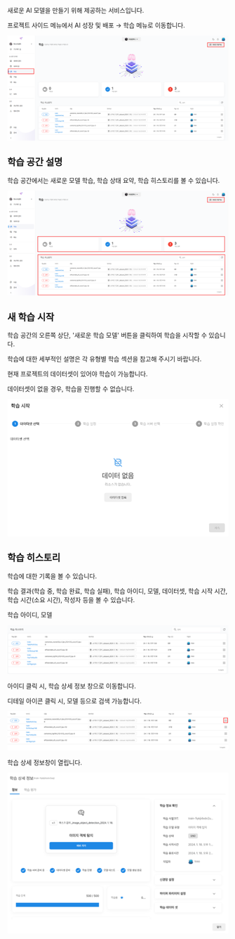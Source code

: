 새로운 AI 모델을 만들기 위해 제공하는 서비스입니다.

프로젝트 사이드 메뉴에서 AI 성장 및 배포 → 학습 메뉴로 이동합니다.

![img1](https://raw.githubusercontent.com/vazilcompany/vridge-docs/main/guide/img/ai_modeling/training_index/go_to_training.png)  


학습 공간 설명
------

학습 공간에서는 새로운 모델 학습, 학습 상태 요약, 학습 히스토리를 볼 수 있습니다.  


![img1](https://raw.githubusercontent.com/vazilcompany/vridge-docs/main/guide/img/ai_modeling/training_index/training_index_2.png)  


  

새 학습 시작
-------


학습 공간의 오른쪽 상단, '새로운 학습 모델' 버튼을 클릭하여 학습을 시작할 수 있습니다. 

학습에 대한 세부적인 설명은 각 유형별 학습 섹션을 참고해 주시기 바랍니다. 

  

현재 프로젝트의 데이터셋이 있어야 학습이 가능합니다. 

데이터셋이 없을 경우, 학습을 진행할 수 없습니다. 

![img1](https://raw.githubusercontent.com/vazilcompany/vridge-docs/main/guide/img/ai_modeling/training_index/no_dataset_training_dialog.png)  



  

학습 히스토리 
------

학습에 대한 기록을 볼 수 있습니다. 

학습 결과(학습 중, 학습 완료, 학습 실패), 학습 아이디, 모델, 데이터셋, 학습 시작 시간, 학습 시간(소요 시간), 작성자 등을 볼 수 있습니다. 

학습 아이디, 모델 

![img1](https://raw.githubusercontent.com/vazilcompany/vridge-docs/main/guide/img/ai_modeling/training_index/training_history_1.png)  

아이디 클릭 시, 학습 상세 정보 창으로 이동합니다.   

디테일 아이콘 클릭 시, 모델 등으로 검색 가능합니다. 

![img1](https://raw.githubusercontent.com/vazilcompany/vridge-docs/main/guide/img/ai_modeling/training_index/training_detail_button.png)  


학습 상세 정보창이 열립니다. 

![img1](https://raw.githubusercontent.com/vazilcompany/vridge-docs/main/guide/img/ai_modeling/training_index/training_detail.png)  









